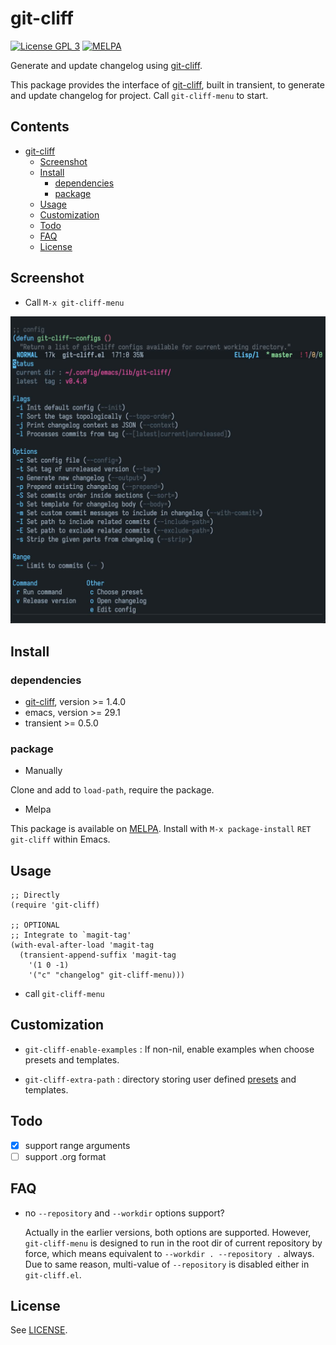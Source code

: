 # git-cliff

[![License GPL 3](https://img.shields.io/badge/license-GPL_3-green.svg?style=flat)](LICENSE)
[![MELPA](http://melpa.org/packages/git-cliff-badge.svg)](http://melpa.org/#/git-cliff)

Generate and update changelog using [git-cliff][git-cliff].

This package provides the interface of [git-cliff][git-cliff], built in transient, to
generate and update changelog for project. Call `git-cliff-menu` to start.

<!-- markdown-toc start -->

## Contents

- [git-cliff](#git-cliff)
  - [Screenshot](#screenshot)
  - [Install](#install)
    - [dependencies](#dependencies)
    - [package](#package)
  - [Usage](#usage)
  - [Customization](#customization)
  - [Todo](#todo)
  - [FAQ](#faq)
  - [License](#license)

<!-- markdown-toc end -->

## Screenshot

- Call `M-x git-cliff-menu`

![git-cliff-menu](image/git-cliff-menu.jpg)

## Install

### dependencies

- [git-cliff][git-cliff], version >= 1.4.0
- emacs, version >= 29.1
- transient >= 0.5.0

### package

- Manually

Clone and add to `load-path`, require the package.

- Melpa

This package is available on [MELPA]. Install with `M-x package-install` `RET` `git-cliff` within Emacs.

## Usage

```elisp
;; Directly
(require 'git-cliff)

;; OPTIONAL
;; Integrate to `magit-tag'
(with-eval-after-load 'magit-tag
  (transient-append-suffix 'magit-tag
    '(1 0 -1)
    '("c" "changelog" git-cliff-menu)))
```

- call `git-cliff-menu`

## Customization

- `git-cliff-enable-examples` : If non-nil, enable examples when choose presets and templates.

- `git-cliff-extra-path` : directory storing user defined [presets](https://git-cliff.org/docs/configuration/) and templates.

## Todo

- [x] support range arguments
- [ ] support .org format

## FAQ

- no `--repository` and `--workdir` options support?

  Actually in the earlier versions, both options are supported. However, `git-cliff-menu` is designed to run in the root dir 
  of current repository by force, which means equivalent to `--workdir . --repository .` always. Due to same reason, multi-value of 
  `--repository` is disabled either in `git-cliff.el`.

## License

See [LICENSE](LICENSE).

[melpa]: http://melpa.org/#/git-cliff
[git-cliff]: https://github.com/orhun/git-cliff
